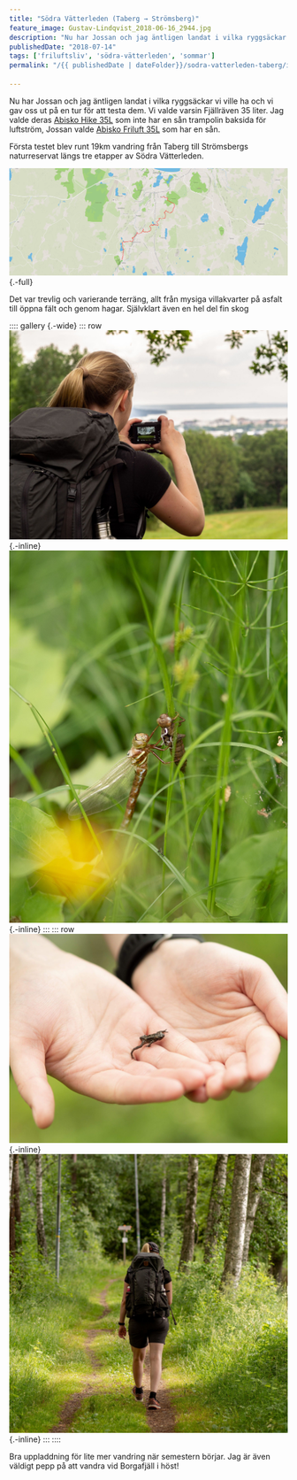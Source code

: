 ```yaml
---
title: "Södra Vätterleden (Taberg → Strömsberg)"
feature_image: Gustav-Lindqvist_2018-06-16_2944.jpg
description: "Nu har Jossan och jag äntligen landat i vilka ryggsäckar vi ville ha och vi gav oss ut på en tur för att testa dem. Vi valde varsin…"
publishedDate: "2018-07-14"
tags: ['friluftsliv', 'södra-vätterleden', 'sommar']
permalink: "/{{ publishedDate | dateFolder}}/sodra-vatterleden-taberg/index.html"

---
```


Nu har Jossan och jag äntligen landat i vilka ryggsäckar vi ville ha och vi gav oss ut på en tur för att testa dem. Vi valde varsin Fjällräven 35 liter. Jag valde deras [Abisko Hike 35L](https://www.fjallraven.se/shop/fjallraven-abisko-hike-35-F27124-stone-grey/) som inte har en sån trampolin baksida för luftström, Jossan valde [Abisko Friluft 35L](https://www.fjallraven.se/shop/fjallraven-abisko-friluft-35-w-F27212/) som har en sån.

Första testet blev runt 19km vandring från Taberg till Strömsbergs naturreservat längs tre etapper av Södra Vätterleden.

![Karta över södra Jönköping. På kartan är en rutt från Taberg till Strömsberg utmarkerad med röd linje](chrome_2018-07-14_18-35-57.png){.-full}

Det var trevlig och varierande terräng, allt från mysiga villakvarter på asfalt till öppna fält och genom hagar. Självklart även en hel del fin skog

:::: gallery {.-wide}
::: row
![Josefine håller upp sin kamera med Jönköping i bakgrunden](Gustav-Lindqvist_2018-06-16_2977-1.jpg){.-inline}
![En trollslända på en annan insekt i gräset](Gustav-Lindqvist_2018-06-16_2976-1.jpg){.-inline}
:::
::: row
![En groda i två händer](Gustav-Lindqvist_2018-06-16_2973-1.jpg){.-inline}
![En person i vandringsutrustning som går på en stig i skogen](Gustav-Lindqvist_2018-06-16_2948-1.jpg){.-inline}
:::
::::

Bra uppladdning för lite mer vandring när semestern börjar. Jag är även väldigt pepp på att vandra vid Borgafjäll i höst!


